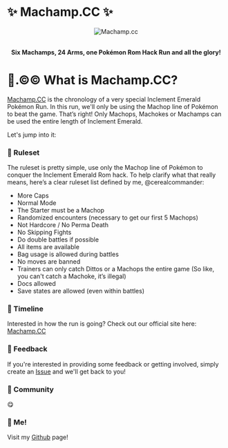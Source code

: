 <p align="center"> 
  <h1> ✨ Machamp.CC ✨ </h1>
  <div align="center">
    <img src="https://media.giphy.com/media/NmTqx5EmcG2kg1CnKG/giphy.gif" alt="Machamp.cc"/>
  </div>
  <br />
  <p align="center"><b> Six Machamps, 24 Arms, one Pokémon Rom Hack Run and all the glory! </b> </p>
</p>


# 🥊.©© What is Machamp.CC?

[Machamp.CC](https://www.machamp.cc) is the chronology of a very special Inclement Emerald Pokémon Run. In this run, we'll only be using the Machop line of Pokémon to beat the game. That’s right! Only Machops, Machokes or Machamps can be used the entire length of Inclement Emerald.

Let's jump into it:

### 📏 Ruleset
The ruleset is pretty simple, use only the Machop line of Pokémon to conquer the Inclement Emerald Rom hack. To help clarify what that really means, here’s a clear ruleset list defined by me, @cerealcommander:

-	More Caps
- Normal Mode
- The Starter must be a Machop
- Randomized encounters (necessary to get our first 5 Machops)
-	Not Hardcore / No Perma Death
-	No Skipping Fights
-	Do double battles if possible
- All items are available
-	Bag usage is allowed during battles
- No moves are banned
-	Trainers can only catch Dittos or a Machops the entire game (So like, you can't catch a Machoke, it’s illegal)
-	Docs allowed
- Save states are allowed (even within battles)

### 📅 Timeline

Interested in how the run is going? Check out our official site here: [Machamp.CC](https://www.machamp.cc)

### 🤝 Feedback

If you're interested in providing some feedback or getting involved, simply create an [Issue](https://github.com/cerealcommander/machamp/issues/new) and we'll get back to you!

### 🏡 Community

😋

### 🥣 Me!

Visit my [Github](https://github.com/cerealcommander) page!